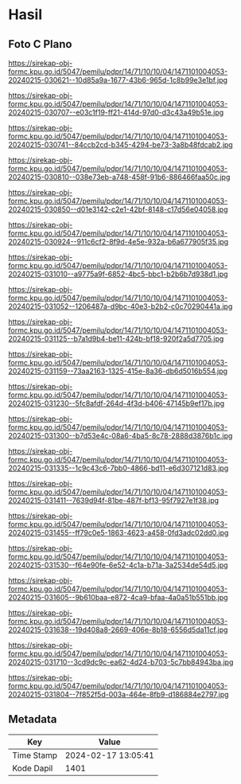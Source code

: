 # Hasil

## Foto C Plano

https://sirekap-obj-formc.kpu.go.id/5047/pemilu/pdpr/14/71/10/10/04/1471101004053-20240215-030621--10d85a9a-1677-43b6-965d-1c8b99e3e1bf.jpg

https://sirekap-obj-formc.kpu.go.id/5047/pemilu/pdpr/14/71/10/10/04/1471101004053-20240215-030707--e03c1f19-ff21-414d-97d0-d3c43a49b51e.jpg

https://sirekap-obj-formc.kpu.go.id/5047/pemilu/pdpr/14/71/10/10/04/1471101004053-20240215-030741--84ccb2cd-b345-4294-be73-3a8b48fdcab2.jpg

https://sirekap-obj-formc.kpu.go.id/5047/pemilu/pdpr/14/71/10/10/04/1471101004053-20240215-030810--038e73eb-a748-458f-91b6-886466faa50c.jpg

https://sirekap-obj-formc.kpu.go.id/5047/pemilu/pdpr/14/71/10/10/04/1471101004053-20240215-030850--d01e3142-c2e1-42bf-8148-c17d56e04058.jpg

https://sirekap-obj-formc.kpu.go.id/5047/pemilu/pdpr/14/71/10/10/04/1471101004053-20240215-030924--911c6cf2-8f9d-4e5e-932a-b6a677905f35.jpg

https://sirekap-obj-formc.kpu.go.id/5047/pemilu/pdpr/14/71/10/10/04/1471101004053-20240215-031010--a9775a9f-6852-4bc5-bbc1-b2b6b7d938d1.jpg

https://sirekap-obj-formc.kpu.go.id/5047/pemilu/pdpr/14/71/10/10/04/1471101004053-20240215-031052--1206487a-d9bc-40e3-b2b2-c0c70290441a.jpg

https://sirekap-obj-formc.kpu.go.id/5047/pemilu/pdpr/14/71/10/10/04/1471101004053-20240215-031125--b7a1d9b4-be11-424b-bf18-920f2a5d7705.jpg

https://sirekap-obj-formc.kpu.go.id/5047/pemilu/pdpr/14/71/10/10/04/1471101004053-20240215-031159--73aa2163-1325-415e-8a36-db6d5016b554.jpg

https://sirekap-obj-formc.kpu.go.id/5047/pemilu/pdpr/14/71/10/10/04/1471101004053-20240215-031230--5fc8afdf-264d-4f3d-b406-47145b9ef17b.jpg

https://sirekap-obj-formc.kpu.go.id/5047/pemilu/pdpr/14/71/10/10/04/1471101004053-20240215-031300--b7d53e4c-08a6-4ba5-8c78-2888d3876b1c.jpg

https://sirekap-obj-formc.kpu.go.id/5047/pemilu/pdpr/14/71/10/10/04/1471101004053-20240215-031335--1c9c43c6-7bb0-4866-bd11-e6d307121d83.jpg

https://sirekap-obj-formc.kpu.go.id/5047/pemilu/pdpr/14/71/10/10/04/1471101004053-20240215-031411--7639d94f-81be-487f-bf13-95f7927e1f38.jpg

https://sirekap-obj-formc.kpu.go.id/5047/pemilu/pdpr/14/71/10/10/04/1471101004053-20240215-031455--ff79c0e5-1863-4623-a458-0fd3adc02dd0.jpg

https://sirekap-obj-formc.kpu.go.id/5047/pemilu/pdpr/14/71/10/10/04/1471101004053-20240215-031530--f64e90fe-6e52-4c1a-b71a-3a2534de54d5.jpg

https://sirekap-obj-formc.kpu.go.id/5047/pemilu/pdpr/14/71/10/10/04/1471101004053-20240215-031605--9b610baa-e872-4ca9-bfaa-4a0a51b551bb.jpg

https://sirekap-obj-formc.kpu.go.id/5047/pemilu/pdpr/14/71/10/10/04/1471101004053-20240215-031638--19d408a8-2669-406e-8b18-6556d5da11cf.jpg

https://sirekap-obj-formc.kpu.go.id/5047/pemilu/pdpr/14/71/10/10/04/1471101004053-20240215-031710--3cd9dc9c-ea62-4d24-b703-5c7bb84943ba.jpg

https://sirekap-obj-formc.kpu.go.id/5047/pemilu/pdpr/14/71/10/10/04/1471101004053-20240215-031804--7f852f5d-003a-464e-8fb9-d186884e2797.jpg


## Metadata

| Key        | Value               |
| ---------- | ------------------- |
| Time Stamp | 2024-02-17 13:05:41 |
| Kode Dapil | 1401                |



